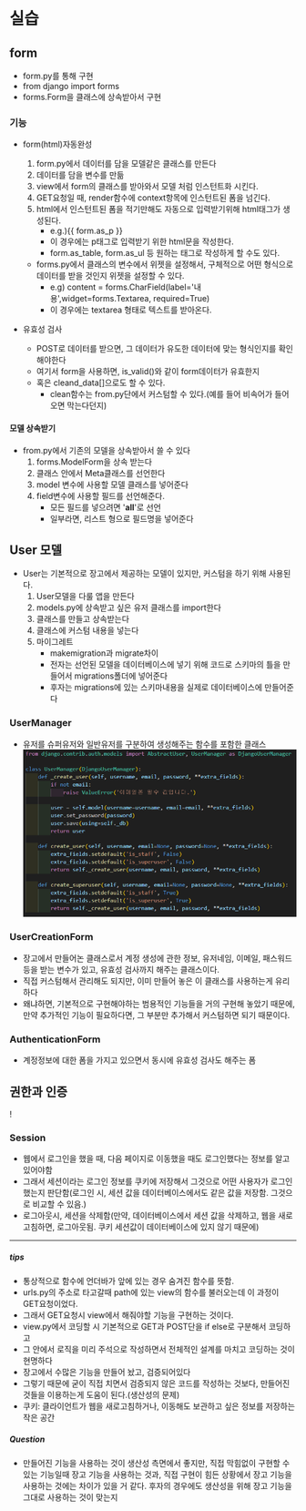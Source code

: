  # 실습
 ## form
 * form.py를 통해 구현
 * from django import forms
 * forms.Form을 클래스에 상속받아서 구현

### 기능
* form(html)자동완성
  1. form.py에서 데이터를 담을 모델같은 클래스를 만든다
  2. 데이터를 담을 변수를 만듦
  3. view에서 form의 클래스를 받아와서 모델 처럼 인스턴트화 시킨다.
  4. GET요청일 때, render함수에 context항목에 인스턴트된 폼을 넘긴다.
  5. html에서 인스턴트된 폼을 적기만해도 자동으로 입력받기위해 html태그가 생성된다.
     * e.g.){{ form.as_p }}
     * 이 경우에는 p태그로 입력받기 위한 html문을 작성한다.
     * form.as_table, form.as_ul 등 원하는 태그로 작성하게 할 수도 있다.
  * forms.py에서 클래스의 변수에서 위젯을 설정해서, 구체적으로 어떤 형식으로 데이터를 받을 것인지 위젯을 설정할 수 있다.
    * e.g) content = forms.CharField(label='내용',widget=forms.Textarea, required=True)
    * 이 경우에는 textarea 형태로 텍스트를 받아온다.

* 유효성 검사
  * POST로 데이터를 받으면, 그 데이터가 유도한 데이터에 맞는 형식인지를 확인해야한다
  * 여기서 form을 사용하면, is_valid()와 같이 form데이터가 유효한지
  * 혹은 cleand_data[]으로도 할 수 있다.
    * clean함수는 from.py단에서 커스텀할 수 있다.(예를 들어 비속어가 들어오면 막는다던지)

#### 모델 상속받기
* from.py에서 기존의 모델을 상속받아서 쓸 수 있다
  1. forms.ModelForm을 상속 받는다
  2. 클래스 안에서 Meta클래스를 선언한다
  3. model 변수에 사용할 모델 클래스를 넣어준다
  4. field변수에 사용할 필드를 선언해준다.
     * 모든 필드를 넣으려면 '__all__'로 선언
     * 일부라면, 리스트 형으로 필드명을 넣어준다

## User 모델
* User는 기본적으로 장고에서 제공하는 모델이 있지만, 커스텀을 하기 위해 사용된다.
  1. User모델을 다룰 앱을 만든다
  2. models.py에 상속받고 싶은 유저 클래스를 import한다
  3. 클래스를 만들고 상속받는다
  4. 클래스에 커스텀 내용을 넣는다
  5. 마이그레트
     * makemigration과 migrate차이
     * 전자는 선언된 모델을 데이터베이스에 넣기 위해 코드로 스키마의 틀을 만들어서 migrations폴더에 넣어준다
     * 후자는 migrations에 있는 스키마내용을 실제로 데이터베이스에 만들어준다

### UserManager
* 유저를 슈퍼유저와 일반유저를 구분하여 생성해주는 함수를 포함한 클래스
![user manager](./img/usermanager.png)

### UserCreationForm
* 장고에서 만들어논 클래스로서 계정 생성에 관한 정보, 유저네임, 이메일, 패스워드 등을 받는 변수가 있고, 유효성 검사까지 해주는 클래스이다.
* 직접 커스텀해서 관리해도 되지만, 이미 만들어 놓은 이 클래스를 사용하는게 유리하다
* 왜냐하면, 기본적으로 구현해야하는 범용적인 기능들을 거의 구현해 놓았기 때문에, 만약 추가적인 기능이 필요하다면, 그 부분만 추가해서 커스텀하면 되기 때문이다.

### AuthenticationForm
* 계정정보에 대한 폼을 가지고 있으면서 동시에 유효성 검사도 해주는 폼

## 권한과 인증
!
### Session
* 웹에서 로그인을 했을 때, 다음 페이지로 이동했을 때도 로그인했다는 정보를 알고있어야함
* 그래서 세션이라는 로그인 정보를 쿠키에 저장해서 그것으로 어떤 사용자가 로그인 했는지 판단함(로그인 시, 세션 값을 데이터베이스에서도 같은 값을 저장함. 그것으로 비교할 수 있음.)
* 로그아웃시, 세션을 삭제함(만약, 데이터베이스에서 세션 값을 삭제하고, 웹을 새로고침하면, 로그아웃됨. 쿠키 세션값이 데이터베이스에 있지 않기 때문에)

***
##### tips
* 통상적으로 함수에 언더바가 앞에 있는 경우 숨겨진 함수를 뜻함.
* urls.py의 주소로 타고갈때 path에 있는 view의 함수를 불러오는데 이 과정이 GET요청이었다.
* 그래서 GET요청시 view에서 해줘야할 기능을 구현하는 것이다.
* view.py에서 코딩할 시 기본적으로 GET과 POST단을 if else로 구분해서 코딩하고
* 그 안에서 로직을 미리 주석으로 작성하면서 전체적인 설계를 마치고 코딩하는 것이 현명하다
* 장고에서 수많은 기능을 만들어 놨고, 검증되어있다
* 그렇기 때문에 굳이 직접 치면서 검증되지 않은 코드를 작성하는 것보다, 만들어진 것들을 이용하는게 도움이 된다.(생산성의 문제)
* 쿠키: 클라이언트가 웹을 새로고침하거나, 이동해도 보관하고 싶은 정보를 저장하는 작은 공간

##### Question
* 만들어진 기능을 사용하는 것이 생산성 측면에서 좋지만, 직접 막힘없이 구현할 수 있는 기능일때 장고 기능을 사용하는 것과, 직접 구현이 힘든 상황에서 장고 기능을 사용하는 것에는 차이가 있을 거 같다. 후자의 경우에도 생산성을 위해 장고 기능을 그대로 사용하는 것이 맞는지